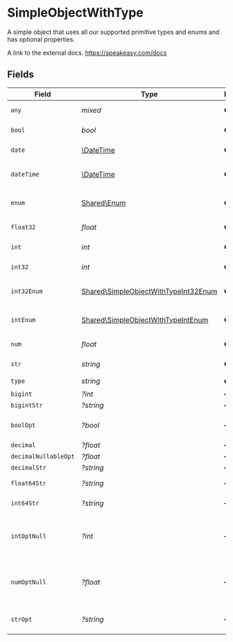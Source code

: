 # SimpleObjectWithType

A simple object that uses all our supported primitive types and enums and has optional properties.

A link to the external docs.
<https://speakeasy.com/docs>


## Fields

| Field                                                                                        | Type                                                                                         | Required                                                                                     | Description                                                                                  | Example                                                                                      |
| -------------------------------------------------------------------------------------------- | -------------------------------------------------------------------------------------------- | -------------------------------------------------------------------------------------------- | -------------------------------------------------------------------------------------------- | -------------------------------------------------------------------------------------------- |
| `any`                                                                                        | *mixed*                                                                                      | :heavy_check_mark:                                                                           | An any property.                                                                             | any                                                                                          |
| `bool`                                                                                       | *bool*                                                                                       | :heavy_check_mark:                                                                           | A boolean property.                                                                          | true                                                                                         |
| `date`                                                                                       | [\DateTime](https://www.php.net/manual/en/class.datetime.php)                                | :heavy_check_mark:                                                                           | A date property.                                                                             | 2020-01-01                                                                                   |
| `dateTime`                                                                                   | [\DateTime](https://www.php.net/manual/en/class.datetime.php)                                | :heavy_check_mark:                                                                           | A date-time property.                                                                        | 2020-01-01T00:00:00.001Z                                                                     |
| `enum`                                                                                       | [Shared\Enum](../../Models/Shared/Enum.md)                                                   | :heavy_check_mark:                                                                           | A string based enum                                                                          | one                                                                                          |
| `float32`                                                                                    | *float*                                                                                      | :heavy_check_mark:                                                                           | A float32 property.                                                                          | 1.1                                                                                          |
| `int`                                                                                        | *int*                                                                                        | :heavy_check_mark:                                                                           | An integer property.                                                                         | 1                                                                                            |
| `int32`                                                                                      | *int*                                                                                        | :heavy_check_mark:                                                                           | An int32 property.                                                                           | 1                                                                                            |
| `int32Enum`                                                                                  | [Shared\SimpleObjectWithTypeInt32Enum](../../Models/Shared/SimpleObjectWithTypeInt32Enum.md) | :heavy_check_mark:                                                                           | An int32 enum property.                                                                      | 55                                                                                           |
| `intEnum`                                                                                    | [Shared\SimpleObjectWithTypeIntEnum](../../Models/Shared/SimpleObjectWithTypeIntEnum.md)     | :heavy_check_mark:                                                                           | An integer enum property.                                                                    | 2                                                                                            |
| `num`                                                                                        | *float*                                                                                      | :heavy_check_mark:                                                                           | A number property.                                                                           | 1.1                                                                                          |
| `str`                                                                                        | *string*                                                                                     | :heavy_check_mark:                                                                           | A string property.                                                                           | test                                                                                         |
| `type`                                                                                       | *string*                                                                                     | :heavy_check_mark:                                                                           | N/A                                                                                          |                                                                                              |
| `bigint`                                                                                     | *?int*                                                                                       | :heavy_minus_sign:                                                                           | N/A                                                                                          | 8821239038968084                                                                             |
| `bigintStr`                                                                                  | *?string*                                                                                    | :heavy_minus_sign:                                                                           | N/A                                                                                          | 9223372036854775808                                                                          |
| `boolOpt`                                                                                    | *?bool*                                                                                      | :heavy_minus_sign:                                                                           | An optional boolean property.                                                                | true                                                                                         |
| `decimal`                                                                                    | *?float*                                                                                     | :heavy_minus_sign:                                                                           | N/A                                                                                          | 3.141592653589793                                                                            |
| `decimalNullableOpt`                                                                         | *?float*                                                                                     | :heavy_minus_sign:                                                                           | N/A                                                                                          |                                                                                              |
| `decimalStr`                                                                                 | *?string*                                                                                    | :heavy_minus_sign:                                                                           | N/A                                                                                          | 3.14159265358979344719667586                                                                 |
| `float64Str`                                                                                 | *?string*                                                                                    | :heavy_minus_sign:                                                                           | A float64 string                                                                             | 1.1                                                                                          |
| `int64Str`                                                                                   | *?string*                                                                                    | :heavy_minus_sign:                                                                           | An int64 string                                                                              | 100                                                                                          |
| `intOptNull`                                                                                 | *?int*                                                                                       | :heavy_minus_sign:                                                                           | An optional integer property will be null for tests.                                         |                                                                                              |
| `numOptNull`                                                                                 | *?float*                                                                                     | :heavy_minus_sign:                                                                           | An optional number property will be null for tests.                                          |                                                                                              |
| `strOpt`                                                                                     | *?string*                                                                                    | :heavy_minus_sign:                                                                           | An optional string property.                                                                 | testOptional                                                                                 |